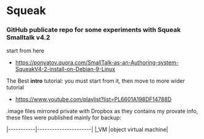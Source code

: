 # Squeak
### GitHub publicate repo for some experiments with Squeak Smalltalk v4.2

start from here

- https://ponyatov.quora.com/SmallTalk-as-an-Authoring-system-SqueakV4-2-install-on-Debian-9-Linux

The Best **intro** tutorial: you must start from it, then move to more wider tutorial

- https://www.youtube.com/playlist?list=PL6601A198DF14788D

.image files mirrored private with Dropbox as they contains my provate info,
these files were published mainly for backup:

|-----------|----------------------|
|_VM		|object virtual machine|
